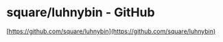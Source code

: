 <!--
id: 12859626671
link: http://tumblr.atmos.org/post/12859626671/square-luhnybin-github
slug: square-luhnybin-github
date: Tue Nov 15 2011 17:02:54 GMT-0800 (PST)
publish: 2011-11-015
tags: 
title: square/luhnybin - GitHub
-->


square/luhnybin - GitHub
========================

[https://github.com/square/luhnybin](https://github.com/square/luhnybin)


